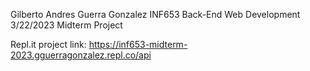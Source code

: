 Gilberto Andres Guerra Gonzalez
INF653 Back-End Web Development
3/22/2023
Midterm Project

Repl.it project link:
https://inf653-midterm-2023.gguerragonzalez.repl.co/api
